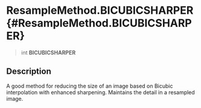 ResampleMethod.BICUBICSHARPER {#ResampleMethod.BICUBICSHARPER}
=============================

> int **BICUBICSHARPER**

Description
-----------

A good method for reducing the size of an image based on Bicubic
interpolation with enhanced sharpening. Maintains the detail in a
resampled image.
